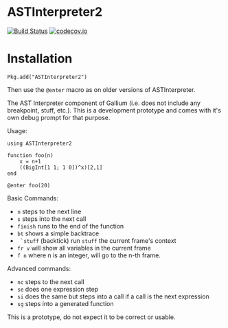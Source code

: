 
# ASTInterpreter2

[![Build Status](https://travis-ci.org/Keno/ASTInterpreter2.jl.svg?branch=master)](https://travis-ci.org/Keno/ASTInterpreter2.jl)
[![codecov.io](http://codecov.io/github/Keno/ASTInterpreter2.jl/coverage.svg?branch=master)](http://codecov.io/github/Keno/ASTInterpreter2.jl?branch=master)

# Installation
```
Pkg.add("ASTInterpreter2")
```
Then use the `@enter` macro as on older versions of ASTInterpreter.

The AST Interpreter component of Gallium (i.e. does not include any breakpoint,
  stuff, etc.). This is a development prototype and comes with it's own debug
  prompt for that purpose.

Usage:
```
using ASTInterpreter2

function foo(n)
    x = n+1
    ((BigInt[1 1; 1 0])^x)[2,1]
end

@enter foo(20)
```
Basic Commands:
  - `n` steps to the next line
  - `s` steps into the next call
  - `finish` runs to the end of the function
  - `bt` shows a simple backtrace
  - `` `stuff`` (backtick) run `stuff` the current frame's context
  - `fr v` will show all variables in the current frame
  - `f n` where n is an integer, will go to the n-th frame.

Advanced commands:
  - `nc` steps to the next call
  - `se` does one expression step
  - `si` does the same but steps into a call if a call is the next expression
  - `sg` steps into a generated function



This is a prototype, do not expect it to be correct or usable.
